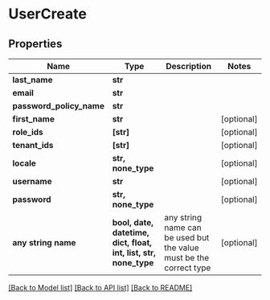 # UserCreate


## Properties
Name | Type | Description | Notes
------------ | ------------- | ------------- | -------------
**last_name** | **str** |  | 
**email** | **str** |  | 
**password_policy_name** | **str** |  | 
**first_name** | **str** |  | [optional] 
**role_ids** | **[str]** |  | [optional] 
**tenant_ids** | **[str]** |  | [optional] 
**locale** | **str, none_type** |  | [optional] 
**username** | **str** |  | [optional] 
**password** | **str, none_type** |  | [optional] 
**any string name** | **bool, date, datetime, dict, float, int, list, str, none_type** | any string name can be used but the value must be the correct type | [optional]

[[Back to Model list]](../README.md#documentation-for-models) [[Back to API list]](../README.md#documentation-for-api-endpoints) [[Back to README]](../README.md)


